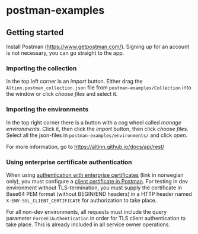 # postman-examples

## Getting started
Install Postman (https://www.getpostman.com/). Signing up for an account is not necessary, you can go straight to the app.

### Importing the collection
In the top left corner is an *import* button. Either drag the `Altinn.postman_collection.json` file from `postman-examples/Collection` into the window or click *choose files* and select it.

### Importing the environments
In the top right corner there is a button with a cog wheel called *manage environments*. Click it, then click the *import* button, then click *choose files*. Select all the json-files in `postman-examples/environments/` and click *open*.

For more information, go to https://altinn.github.io/docs/api/rest/

### Using enterprise certificate authentication
When using [authentication with enterprise certificates](https://altinn.github.io/docs/api/rest/kom-i-gang/) (link in norwegian only), you must configure a [client certificate in Postman](https://learning.getpostman.com/docs/postman/sending-api-requests/certificates/). For testing in dev environment without TLS-termination, you must supply the certificate in Base64 PEM format (without BEGIN/END headers) in a HTTP header named `X-ENV-SSL_CLIENT_CERTIFICATE` for authorization to take place. 

For all non-dev environments, all requests must include the query parameter `ForceEIAuthentication` in order for TLS client authentication to take place. This is already included in all service owner operations.